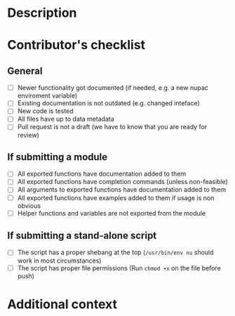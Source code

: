 # Description
[//]: # (*description of your pull request here*)

# Contributor's checklist
[//]: # (*Please mark as done everything appliable to the current state of your PR*)

## General
- [ ] Newer functionality got documented (if needed, e.g. a new nupac enviroment variable)
- [ ] Existing documentation is not outdated (e.g. changed inteface)
- [ ] New code is tested
- [ ] All files have up to data metadata
- [ ] Pull request is not a draft (we have to know that you are ready for review)
## If submitting a module
- [ ] All exported functions have documentation added to them
- [ ] All exported functions have completion commands (unless non-feasible)
- [ ] All arguments to exported functions have documentation added to them
- [ ] All exported functions have examples added to them if usage is non obvious
- [ ] Helper functions and variables are not exported from the module
## If submitting a stand-alone script
- [ ] The script has a proper shebang at the top (`/usr/bin/env nu` should work in most circumstances)
- [ ] The script has proper file permissions (Run `chmod +x` on the file before push)

# Additional context
[//]: # (*do you have some questions, need some help or anything else?*)
